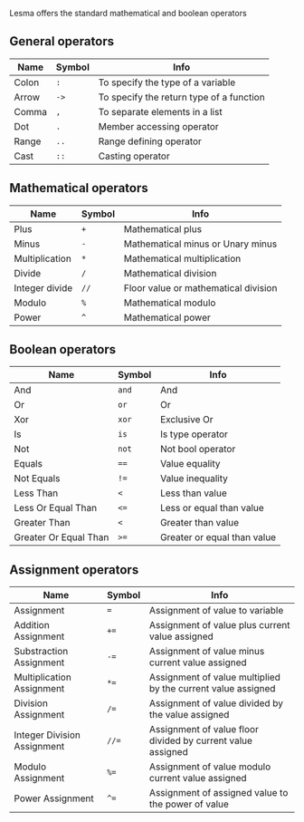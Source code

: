 Lesma offers the standard mathematical and boolean operators

## General operators

|Name|Symbol|Info|
|--|--|--|
|Colon| `:`| To specify the type of a variable|
|Arrow| `->`| To specify the return type of a function|
|Comma| `,` | To separate elements in a list|
|Dot| `.` | Member accessing operator|
|Range| `..` | Range defining operator|
|Cast| `::` | Casting operator|

## Mathematical operators
|Name|Symbol|Info|
|--|--|--|
|Plus| `+`| Mathematical plus|
|Minus| `-`| Mathematical minus or Unary minus|
|Multiplication| `*`| Mathematical multiplication|
|Divide| `/` |Mathematical division|
|Integer divide| `//` | Floor value or mathematical division|
|Modulo| `%` | Mathematical modulo|
|Power| `^` | Mathematical power|

## Boolean operators
|Name|Symbol|Info|
|--|--|--|
|And| `and`| And|
|Or| `or`| Or|
|Xor| `xor`| Exclusive Or|
|Is| `is` | Is type operator|
|Not| `not` | Not bool operator|
|Equals| `==` | Value equality|
|Not Equals| `!=` | Value inequality|
|Less Than| `<` | Less than value|
|Less Or Equal Than| `<=` | Less or equal than value|
|Greater Than| `<` | Greater than value|
|Greater Or Equal Than| `>=` | Greater or equal than value|

## Assignment operators

|Name|Symbol|Info|
|--|--|--|
|Assignment| `=`| Assignment of value to variable|
|Addition Assignment| `+=`| Assignment of value plus current value assigned|
|Substraction Assignment| `-=`|Assignment of value minus current value assigned|
|Multiplication Assignment| `*=`|Assignment of value multiplied by the current value assigned|
|Division Assignment| `/=`|Assignment of value divided by the value assigned|
|Integer Division Assignment| `//=`|Assignment of value floor divided by current value assigned|
|Modulo Assignment| `%=`|Assignment of value modulo current value assigned|
|Power Assignment| `^=`|Assignment of assigned value to the power of value|
